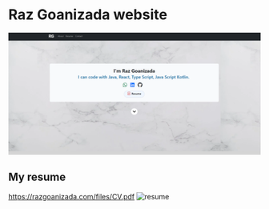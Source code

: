 # Raz Goanizada website

![website](./src/images/website.PNG)

## My resume

https://razgoanizada.com/files/CV.pdf
![resume](https://)
